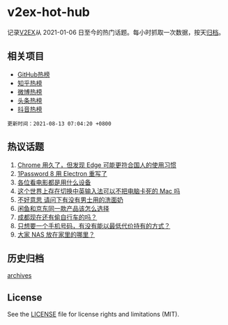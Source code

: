 # v2ex-hot-hub

 记录[V2EX](https://www.v2ex.com/)从 2021-01-06 日至今的热门话题。每小时抓取一次数据，按天[归档](archives)。
 
 ## 相关项目

- [GitHub热榜](https://github.com/snaildev/github-hot-hub)
- [知乎热榜](https://github.com/snaildev/zhihu-hot-hub)
- [微博热榜](https://github.com/snaildev/weibo-hot-hub)
- [头条热榜](https://github.com/snaildev/toutiao-hot-hub)
- [抖音热榜](https://github.com/snaildev/douyin-hot-hub)


 `更新时间：2021-08-13 07:04:20 +0800`

## 热议话题

1. [Chrome 用久了，但发现 Edge 可能更符合国人的使用习惯](https://www.v2ex.com/t/795225)
1. [1Password 8 用 Electron 重写了](https://www.v2ex.com/t/795282)
1. [各位看电影都是用什么设备](https://www.v2ex.com/t/795228)
1. [这个世界上存在切换中英输入法可以不把电脑卡死的 Mac 吗](https://www.v2ex.com/t/795259)
1. [不好意思 请问下有没有男士用的洗面奶](https://www.v2ex.com/t/795353)
1. [闲鱼和京东同一款产品该怎么选择](https://www.v2ex.com/t/795283)
1. [成都现在还有偷自行车的吗？](https://www.v2ex.com/t/795295)
1. [只想要一个手机号码，有没有能以最低代价持有的方式？](https://www.v2ex.com/t/795272)
1. [大家 NAS 放在家里的哪里？](https://www.v2ex.com/t/795387)

## 历史归档

[archives](archives)

## License

See the [LICENSE](LICENSE) file for license rights and limitations (MIT).

